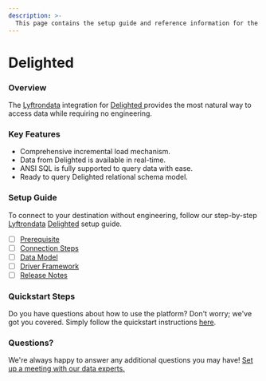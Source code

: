 ```yaml
---
description: >-
  This page contains the setup guide and reference information for the Delighted source connector.
---
```


# Delighted

### Overview

The [Lyftrondata](https://www.lyftrondata.com/) integration for [Delighted](https://www.lyftrondata.com/integration/delighted/)[ ](https://www.lyftrondata.com/integration/delighted/)provides the most natural way to access data while requiring no engineering.

### Key Features

* Comprehensive incremental load mechanism.
* Data from Delighted is available in real-time.&#x20;
* ANSI SQL is fully supported to query data with ease.
* Ready to query Delighted relational schema model.

### Setup Guide

To connect to your destination without engineering, follow our step-by-step [Lyftrondata](https://www.lyftrondata.com/)  [Delighted](https://www.lyftrondata.com/integration/delighted/) setup guide.

* [ ] [Prerequisite](../../marketing-analytics/delighted/prerequisite.md)
* [ ] [Connection Steps](../../marketing-analytics/delighted/connection-steps.md)
* [ ] [Data Model](../../marketing-analytics/delighted/data-model/)
* [ ] [Driver Framework](../../marketing-analytics/delighted/driver-framework/)
* [ ] [Release Notes](../../marketing-analytics/delighted/release-notes.md)

### Quickstart Steps

Do you have questions about how to use the platform? Don't worry; we've got you covered. Simply follow the quickstart instructions [here](../../../quickstart-steps.md).

### Questions? <a href="#questions" id="questions"></a>

We're always happy to answer any additional questions you may have! [Set up a meeting with our data experts.](https://www.lyftrondata.com/book-a-meeting/)

